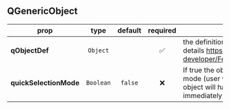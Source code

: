 ## QGenericObject

prop | type | default | required | description
---- | :----: | :-------: | :--------: | -----------
**qObjectDef** | `Object` |  | :white_check_mark: | the definition of the qObject. Check the following links for details https://help.qlik.com/en-US/sense-developer/February2019/APIs/EngineAPI/genericobject.html
**quickSelectionMode** | `Boolean` | `false` | :x: | If true the object will handle selections using Qlik Sense mode (user will have to accept selections) If set to false the object will handle selections using QlikView mode (selection immediately applied)

